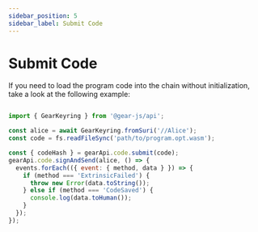 ```yaml
---
sidebar_position: 5
sidebar_label: Submit Code
---
```


# Submit Code

If you need to load the program code into the chain without initialization, take a look at the following example:

```javascript

import { GearKeyring } from '@gear-js/api';

const alice = await GearKeyring.fromSuri('//Alice');
const code = fs.readFileSync('path/to/program.opt.wasm');

const { codeHash } = gearApi.code.submit(code);
gearApi.code.signAndSend(alice, () => {
  events.forEach(({ event: { method, data } }) => {
    if (method === 'ExtrinsicFailed') {
      throw new Error(data.toString());
    } else if (method === 'CodeSaved') {
      console.log(data.toHuman());
    }
  });
});
```
